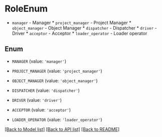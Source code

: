 # RoleEnum

* `manager` - Manager * `project_manager` - Project Manager * `object_manager` - Object Manager * `dispatcher` - Dispatcher * `driver` - Driver * `acceptor` - Acceptor * `loader_operator` - Loader operator

## Enum

* `MANAGER` (value: `'manager'`)

* `PROJECT_MANAGER` (value: `'project_manager'`)

* `OBJECT_MANAGER` (value: `'object_manager'`)

* `DISPATCHER` (value: `'dispatcher'`)

* `DRIVER` (value: `'driver'`)

* `ACCEPTOR` (value: `'acceptor'`)

* `LOADER_OPERATOR` (value: `'loader_operator'`)

[[Back to Model list]](../README.md#documentation-for-models) [[Back to API list]](../README.md#documentation-for-api-endpoints) [[Back to README]](../README.md)



